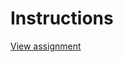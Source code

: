 Instructions
==============

[View assignment](https://developer.mozilla.org/en-US/docs/Learn/JavaScript/Building_blocks/Image_gallery)